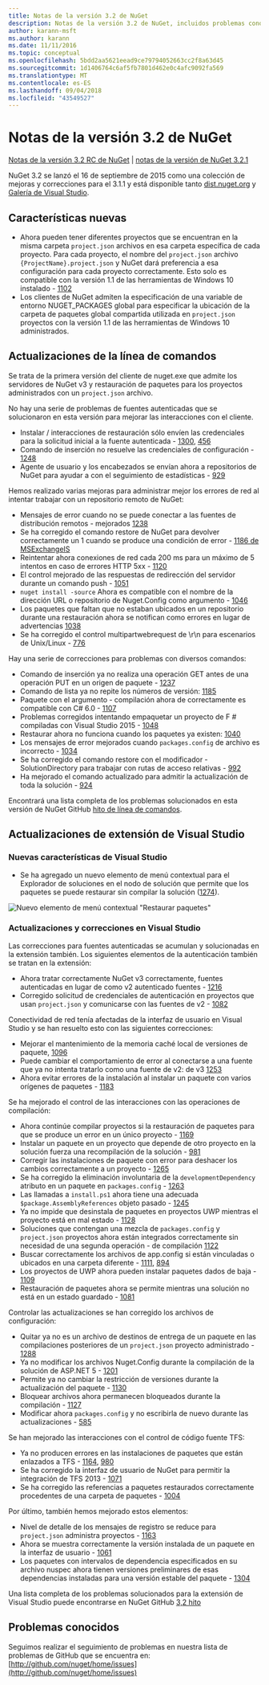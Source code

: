```yaml
---
title: Notas de la versión 3.2 de NuGet
description: Notas de la versión 3.2 de NuGet, incluidos problemas conocidos, correcciones de errores, características agregadas y dcr.
author: karann-msft
ms.author: karann
ms.date: 11/11/2016
ms.topic: conceptual
ms.openlocfilehash: 5bdd2aa5621eead9ce79794052663cc2f8a63d45
ms.sourcegitcommit: 1d1406764c6af5fb7801d462e0c4afc9092fa569
ms.translationtype: MT
ms.contentlocale: es-ES
ms.lasthandoff: 09/04/2018
ms.locfileid: "43549527"
---
```

# <a name="nuget-32-release-notes"></a>Notas de la versión 3.2 de NuGet

[Notas de la versión 3.2 RC de NuGet](../release-notes/nuget-3.2-RC.md) | [notas de la versión de NuGet 3.2.1](../release-notes/nuget-3.2.1.md)

NuGet 3.2 se lanzó el 16 de septiembre de 2015 como una colección de mejoras y correcciones para el 3.1.1 y está disponible tanto [dist.nuget.org](http://dist.nuget.org/index.html) y [Galería de Visual Studio](https://marketplace.visualstudio.com/items?itemName=NuGetTeam.NuGetPackageManagerforVisualStudio2015).

## <a name="new-features"></a>Características nuevas

* Ahora pueden tener diferentes proyectos que se encuentran en la misma carpeta `project.json` archivos en esa carpeta específica de cada proyecto.  Para cada proyecto, el nombre del `project.json` archivo `{ProjectName}.project.json` y NuGet dará preferencia a esa configuración para cada proyecto correctamente.  Esto solo es compatible con la versión 1.1 de las herramientas de Windows 10 instalado - [1102](https://github.com/NuGet/Home/issues/1102)
* Los clientes de NuGet admiten la especificación de una variable de entorno NUGET_PACKAGES global para especificar la ubicación de la carpeta de paquetes global compartida utilizada en `project.json` proyectos con la versión 1.1 de las herramientas de Windows 10 administrados.

## <a name="command-line-updates"></a>Actualizaciones de la línea de comandos

Se trata de la primera versión del cliente de nuget.exe que admite los servidores de NuGet v3 y restauración de paquetes para los proyectos administrados con un `project.json` archivo.

No hay una serie de problemas de fuentes autenticadas que se solucionaron en esta versión para mejorar las interacciones con el cliente.

* Instalar / interacciones de restauración sólo envíen las credenciales para la solicitud inicial a la fuente autenticada - [1300](https://github.com/NuGet/Home/issues/1300), [456](https://github.com/NuGet/Home/issues/456)
* Comando de inserción no resuelve las credenciales de configuración - [1248](https://github.com/NuGet/Home/issues/1248)
* Agente de usuario y los encabezados se envían ahora a repositorios de NuGet para ayudar a con el seguimiento de estadísticas - [929](https://github.com/NuGet/Home/issues/929)

Hemos realizado varias mejoras para administrar mejor los errores de red al intentar trabajar con un repositorio remoto de NuGet:

* Mensajes de error cuando no se puede conectar a las fuentes de distribución remotos - mejorados [1238](https://github.com/NuGet/Home/issues/1238)
* Se ha corregido el comando restore de NuGet para devolver correctamente un 1 cuando se produce una condición de error - [1186 de MSExchangeIS](https://github.com/NuGet/Home/issues/1186)
* Reintentar ahora conexiones de red cada 200 ms para un máximo de 5 intentos en caso de errores HTTP 5xx - [1120](https://github.com/NuGet/Home/issues/1120)
* El control mejorado de las respuestas de redirección del servidor durante un comando push - [1051](https://github.com/NuGet/Home/issues/1051)
* `nuget install -source` Ahora es compatible con el nombre de la dirección URL o repositorio de Nuget.Config como argumento - [1046](https://github.com/NuGet/Home/issues/1046)
* Los paquetes que faltan que no estaban ubicados en un repositorio durante una restauración ahora se notifican como errores en lugar de advertencias [1038](https://github.com/NuGet/Home/issues/1038)
* Se ha corregido el control multipartwebrequest de \r\n para escenarios de Unix/Linux - [776](https://github.com/NuGet/Home/issues/776)

Hay una serie de correcciones para problemas con diversos comandos:

* Comando de inserción ya no realiza una operación GET antes de una operación PUT en un origen de paquete - [1237](https://github.com/NuGet/Home/issues/1237)
* Comando de lista ya no repite los números de versión: [1185](https://github.com/NuGet/Home/issues/1185)
* Paquete con el argumento - compilación ahora de correctamente es compatible con C# 6.0 - [1107](https://github.com/NuGet/Home/issues/1107)
* Problemas corregidos intentando empaquetar un proyecto de F # compiladas con Visual Studio 2015 - [1048](https://github.com/NuGet/Home/issues/1048)
* Restaurar ahora no funciona cuando los paquetes ya existen: [1040](https://github.com/NuGet/Home/issues/1040)
* Los mensajes de error mejorados cuando `packages.config` de archivo es incorrecto - [1034](https://github.com/NuGet/Home/issues/1034)
* Se ha corregido el comando restore con el modificador - SolutionDirectory para trabajar con rutas de acceso relativas - [992](https://github.com/NuGet/Home/issues/992)
* Ha mejorado el comando actualizado para admitir la actualización de toda la solución - [924](https://github.com/NuGet/Home/issues/924)

Encontrará una lista completa de los problemas solucionados en esta versión de NuGet GitHub [hito de línea de comandos](https://github.com/nuget/home/issues?utf8=%E2%9C%93&q=is%3Aissue+milestone%3A3.2.0-commandline+is%3Aclosed+-label%3AClosedAs%3ADuplicate).

## <a name="visual-studio-extension-updates"></a>Actualizaciones de extensión de Visual Studio

### <a name="new-features-in-visual-studio"></a>Nuevas características de Visual Studio

* Se ha agregado un nuevo elemento de menú contextual para el Explorador de soluciones en el nodo de solución que permite que los paquetes se puede restaurar sin compilar la solución ([1274](https://github.com/NuGet/Home/issues/1274)).

![Nuevo elemento de menú contextual "Restaurar paquetes"](./media/NuGet-3.2/newContextMenu.png)

### <a name="updates-and-fixes-in-visual-studio"></a>Actualizaciones y correcciones en Visual Studio

Las correcciones para fuentes autenticadas se acumulan y solucionadas en la extensión también.  Los siguientes elementos de la autenticación también se tratan en la extensión:

* Ahora tratar correctamente NuGet v3 correctamente, fuentes autenticadas en lugar de como v2 autenticado fuentes - [1216](https://github.com/NuGet/Home/issues/1216)
* Corregido solicitud de credenciales de autenticación en proyectos que usan `project.json` y comunicarse con las fuentes de v2 - [1082](https://github.com/NuGet/Home/issues/1082)

Conectividad de red tenía afectadas de la interfaz de usuario en Visual Studio y se han resuelto esto con las siguientes correcciones:

* Mejorar el mantenimiento de la memoria caché local de versiones de paquete, [1096](https://github.com/NuGet/Home/issues/1096)
* Puede cambiar el comportamiento de error al conectarse a una fuente que ya no intenta tratarlo como una fuente de v2: de v3 [1253](https://github.com/NuGet/Home/issues/1253)
* Ahora evitar errores de la instalación al instalar un paquete con varios orígenes de paquetes - [1183](https://github.com/NuGet/Home/issues/1183)

Se ha mejorado el control de las interacciones con las operaciones de compilación:

* Ahora continúe compilar proyectos si la restauración de paquetes para que se produce un error en un único proyecto - [1169](https://github.com/NuGet/Home/issues/1169)
* Instalar un paquete en un proyecto que depende de otro proyecto en la solución fuerza una recompilación de la solución - [981](https://github.com/NuGet/Home/issues/981)
* Corregir las instalaciones de paquete con error para deshacer los cambios correctamente a un proyecto - [1265](https://github.com/NuGet/Home/issues/1265)
* Se ha corregido la eliminación involuntaria de la `developmentDependency` atributo en un paquete en `packages.config`  -  [1263](https://github.com/NuGet/Home/issues/1263)
* Las llamadas a `install.ps1` ahora tiene una adecuada `$package.AssemblyReferences` objeto pasado - [1245](https://github.com/NuGet/Home/issues/1245)
* Ya no impide que desinstala de paquetes en proyectos UWP mientras el proyecto está en mal estado - [1128](https://github.com/NuGet/Home/issues/1128)
* Soluciones que contengan una mezcla de `packages.config` y `project.json` proyectos ahora están integrados correctamente sin necesidad de una segunda operación - de compilación [1122](https://github.com/NuGet/Home/issues/1122)
* Buscar correctamente los archivos de app.config si están vinculadas o ubicados en una carpeta diferente - [1111](https://github.com/NuGet/Home/issues/1111), [894](https://github.com/NuGet/Home/issues/894)
* Los proyectos de UWP ahora pueden instalar paquetes dados de baja - [1109](https://github.com/NuGet/Home/issues/1109)
* Restauración de paquetes ahora se permite mientras una solución no está en un estado guardado - [1081](https://github.com/NuGet/Home/issues/1081)

Controlar las actualizaciones se han corregido los archivos de configuración:

* Quitar ya no es un archivo de destinos de entrega de un paquete en las compilaciones posteriores de un `project.json` proyecto administrado - [1288](https://github.com/NuGet/Home/issues/1288)
* Ya no modificar los archivos Nuget.Config durante la compilación de la solución de ASP.NET 5 - [1201](https://github.com/NuGet/Home/issues/1201)
* Permite ya no cambiar la restricción de versiones durante la actualización del paquete - [1130](https://github.com/NuGet/Home/issues/1130)
* Bloquear archivos ahora permanecen bloqueados durante la compilación - [1127](https://github.com/NuGet/Home/issues/1127)
* Modificar ahora `packages.config` y no escribirla de nuevo durante las actualizaciones - [585](https://github.com/NuGet/Home/issues/585)

Se han mejorado las interacciones con el control de código fuente TFS:

* Ya no producen errores en las instalaciones de paquetes que están enlazados a TFS - [1164](https://github.com/NuGet/Home/issues/1164), [980](https://github.com/NuGet/Home/issues/980)
* Se ha corregido la interfaz de usuario de NuGet para permitir la integración de TFS 2013 - [1071](https://github.com/NuGet/Home/issues/1071)
* Se ha corregido las referencias a paquetes restaurados correctamente procedentes de una carpeta de paquetes - [1004](https://github.com/NuGet/Home/issues/1004)

Por último, también hemos mejorado estos elementos:

* Nivel de detalle de los mensajes de registro se reduce para `project.json` administra proyectos - [1163](https://github.com/NuGet/Home/issues/1163)
* Ahora se muestra correctamente la versión instalada de un paquete en la interfaz de usuario - [1061](https://github.com/NuGet/Home/issues/1061)
* Los paquetes con intervalos de dependencia especificados en su archivo nuspec ahora tienen versiones preliminares de esas dependencias instaladas para una versión estable del paquete - [1304](https://github.com/NuGet/Home/issues/1304)

Una lista completa de los problemas solucionados para la extensión de Visual Studio puede encontrarse en NuGet GitHub [3,2 hito](https://github.com/nuget/home/issues?q=is%3Aissue+is%3Aclosed+-label%3AClosedAs%3ADuplicate+milestone%3A3.2)

## <a name="known-issues"></a>Problemas conocidos

Seguimos realizar el seguimiento de problemas en nuestra lista de problemas de GitHub que se encuentra en: [http://github.com/nuget/home/issues](http://github.com/nuget/home/issues)